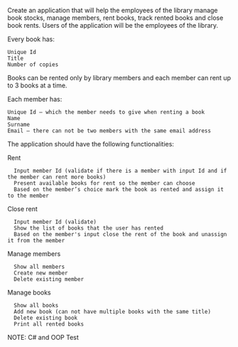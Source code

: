 Create an application that will help the employees of the library manage book stocks, manage members, rent books, track rented books and close book rents. Users of the application will be the employees of the library. 

Every book has:

    Unique Id
    Title
    Number of copies
    
Books can be rented only by library members and each member can rent up to 3 books at a time. 

Each member has: 

    Unique Id – which the member needs to give when renting a book
    Name
    Surname
    Email – there can not be two members with the same email address
    
The application should have the following functionalities: 

  Rent

      Input member Id (validate if there is a member with input Id and if the member can rent more books)
      Present available books for rent so the member can choose
      Based on the member’s choice mark the book as rented and assign it to the member

  Close rent	

      Input member Id (validate)
      Show the list of books that the user has rented
      Based on the member's input close the rent of the book and unassign it from the member

  Manage members

      Show all members
      Create new member
      Delete existing member

  Manage books

      Show all books
      Add new book (can not have multiple books with the same title)
      Delete existing book
      Print all rented books

NOTE: C# and OOP Test
